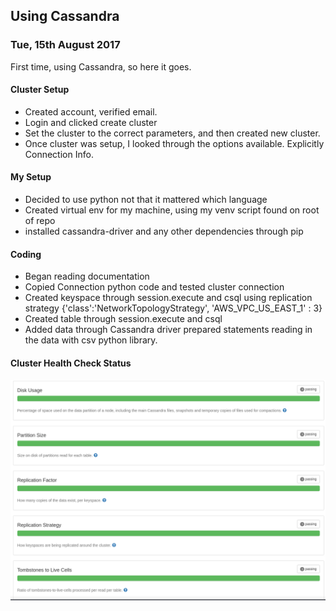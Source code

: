 ## Using Cassandra

### Tue, 15th August 2017

First time, using Cassandra, so here it goes.

#### Cluster Setup
* Created account, verified email.
* Login and clicked create cluster
* Set the cluster to the correct parameters, and then created new cluster.
* Once cluster was setup, I looked through the options available. Explicitly Connection Info.

#### My Setup
* Decided to use python not that it mattered which language
* Created virtual env for my machine, using my venv script found on root of repo
* installed cassandra-driver and any other dependencies through pip

#### Coding
* Began reading documentation
* Copied Connection python code and tested cluster connection
* Created keyspace through session.execute and csql using replication strategy {'class':'NetworkTopologyStrategy',  'AWS_VPC_US_EAST_1' : 3}
* Created table through session.execute and csql
* Added data through Cassandra driver prepared statements reading in the data with csv python library.

#### Cluster Health Check Status
![Cluster Health](./health.png)
